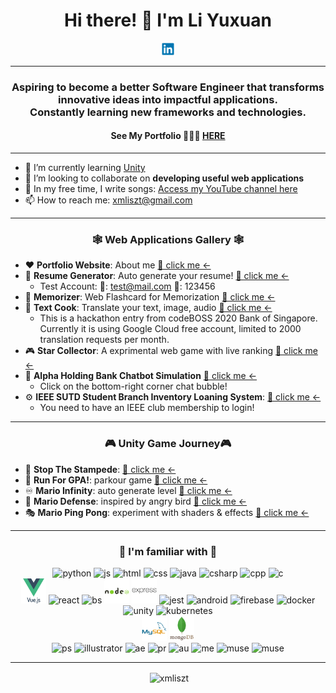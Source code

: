 <h1 align='center'>Hi there! 🙌 I'm Li Yuxuan</h1>
<div align='center'>
<a href='https://www.linkedin.com/in/li-yuxuan/'>
<img src="https://raw.githubusercontent.com/devicons/devicon/master/icons/linkedin/linkedin-original.svg" alt="linkedin" width="20" height="20"/></a>
</div>
<hr/>
<h3 align='center'>Aspiring to become a better Software Engineer that transforms innovative ideas into impactful applications. <br> Constantly learning new frameworks and technologies.</h3>
<h4 align='center'>See My Portfolio 👨🏻‍💻 <a href="https://xmliszt.github.io/">HERE</a></h4>

---

- 🌱 I’m currently learning [Unity](https://unity.com/)
- 👯 I’m looking to collaborate on **developing useful web applications**
- 🎹 In my free time, I write songs: [Access my YouTube channel here](https://www.youtube.com/channel/UCAAVhCgvUfiamjQWyErtBDA)
- 📫 How to reach me: [xmliszt@gmail.com](mailto:xmliszt@gmail.com)

---

<h3 align='center'>🕸 Web Applications Gallery 🕸</h3>

- ❤️ **Portfolio Website**: About me [🔮 click me <-](https://xmliszt.github.io/)
- 📝 **Resume Generator**: Auto generate your resume! [🔮 click me <-](https://xmliszt.github.io/resume-generator/#/)
  - Test Account: 👤: test@mail.com 🔑: 123456
- 🧠 **Memorizer**: Web Flashcard for Memorization [🔮 click me <-](https://xmliszt.github.io/memorizer/#/)
- 💬 **Text Cook**: Translate your text, image, audio [🔮 click me <-](https://xmliszt.github.io/text-cook/#/)
  - This is a hackathon entry from codeBOSS 2020 Bank of Singapore. Currently it is using Google Cloud free account, limited to 2000 translation requests per month.
- 🎮 **Star Collector**: A exprimental web game with live ranking [🔮 click me <-](https://xmliszt.github.io/the-town/game.html)
- 🏦 **Alpha Holding Bank Chatbot Simulation** [🔮 click me <-](https://alpha-holding.herokuapp.com/)
  - Click on the bottom-right corner chat bubble!
- ⚙️ **IEEE SUTD Student Branch Inventory Loaning System**: [🔮 click me <-](https://ieeesutdweb.herokuapp.com/)
  - You need to have an IEEE club membership to login!

---

<h3 align='center'>🎮 Unity Game Journey🎮</h3>

- 🤠 **Stop The Stampede**: [🔮 click me <-](https://play.unity.com/mg/other/stop-the-stampede)
- 🏃‍ **Run For GPA!**: parkour game [🔮 click me <-](https://play.unity.com/mg/other/run-for-gpa)
- ♾ **Mario Infinity**: auto generate level [🔮 click me <-](https://xmliszt.itch.io/mario-infinity)
- 🗼 **Mario Defense**: inspired by angry bird [🔮 click me <-](https://xmliszt.itch.io/mario-defense)
- 🎭 **Mario Ping Pong**: experiment with shaders & effects [🔮 click me <-](https://xmliszt.itch.io/mario-ping-pong)

---

<h3 align='center'>📱 I'm familiar with 📱</h3>

<div align='center'>
<img src="https://img.icons8.com/color/2x/python.png" alt="python" width="40" height="40"/>
<img src="https://img.icons8.com/nolan/2x/javascript.png" alt="js" width="40" height="40"/> 
<img src="https://img.icons8.com/nolan/2x/html.png" alt="html" width="40" height="40"/>
<img src="https://img.icons8.com/nolan/2x/css-filetype.png" alt="css" width="40" height="40"/>
<img src="https://img.icons8.com/color/2x/java-coffee-cup-logo.png" alt="java" width="40" height="40"/> 
<img src="https://img.icons8.com/color/2x/c-sharp-logo.png" alt="csharp" width="40" height="40"/> 
<img src="https://img.icons8.com/color/2x/c-plus-plus-logo.png" alt="cpp" width="40" height="40"/> 
<img src="https://img.icons8.com/color/2x/c-key.png" alt="c" width="40" height="40"/> 
</div>

<div align='center'>
<img src="https://raw.githubusercontent.com/devicons/devicon/master/icons/vuejs/vuejs-original-wordmark.svg" alt="vue" width="40" height="40"/>
<img src="https://img.icons8.com/color/2x/react-native.png" alt="react" width="40" height="40"/> 
<img src="https://img.icons8.com/doodle/2x/soup-plate.png" alt="bs" width="40" height="40"/>
<img src="https://raw.githubusercontent.com/devicons/devicon/master/icons/nodejs/nodejs-original-wordmark.svg" alt="node" width="40" height="40"/>
<img src="https://raw.githubusercontent.com/devicons/devicon/master/icons/express/express-original-wordmark.svg" alt="express" width="40" height="40"/> 
<img src="https://img.icons8.com/doodle/2x/clown.png" alt="jest" width="40" height="40"/> 
<img src="https://img.icons8.com/cute-clipart/2x/android.png" alt="android" width="40" height="40"/> 
<img src="https://img.icons8.com/color/2x/firebase.png" alt="firebase" width="40" height="40"/> 
<img src="https://img.icons8.com/dusk/2x/docker.png" alt="docker" width="40" height="40"/> 
<img src="https://img.icons8.com/nolan/2x/unity.png" alt="unity" width="40" height="40 />
<img src="https://external-content.duckduckgo.com/iu/?u=https%3A%2F%2Fwww.freecodecamp.org%2Fnews%2Fcontent%2Fimages%2F2020%2F10%2Fgcp.png&f=1&nofb=1" alt="gcp" width="60" height="40"/> 
<img src="https://external-content.duckduckgo.com/iu/?u=http%3A%2F%2Fwww.cbronline.com%2Fwp-content%2Fuploads%2F2017%2F05%2Fkubernetes-logo-e1493896901532.png&f=1&nofb=1" alt="kubernetes" width="50" height="40"/> 

</div>

<div align='center'>
<img src="https://raw.githubusercontent.com/devicons/devicon/master/icons/mysql/mysql-original-wordmark.svg" alt="mysql" width="40" height="40"/> 
<img src="https://raw.githubusercontent.com/devicons/devicon/master/icons/mongodb/mongodb-original-wordmark.svg" alt="mongo" width="40" height="40"/>
</div>

<div align='center'>
<img src="https://www.flaticon.com/svg/static/icons/svg/726/726104.svg" alt="ps" width="40" height="40"/> 
<img src="https://www.flaticon.com/svg/static/icons/svg/726/726114.svg" alt="illustrator" width="40" height="40"/>
<img src="https://www.flaticon.com/svg/static/icons/svg/726/726134.svg" alt="ae" width="40" height="40"/>
<img src="https://www.flaticon.com/svg/static/icons/svg/726/726105.svg" alt="pr" width="40" height="40"/>
<img src="https://www.flaticon.com/svg/static/icons/svg/726/726115.svg" alt="au" width="40" height="40"/>
<img src="https://www.flaticon.com/svg/static/icons/svg/726/726146.svg" alt="me" width="40" height="40"/>
<img src="https://www.flaticon.com/svg/static/icons/svg/726/726145.svg" alt="muse" width="40" height="40"/>
<img src="https://www.flaticon.com/svg/static/icons/svg/726/726110.svg" alt="muse" width="40" height="40"/>
</div>

---
<p align="middle">&nbsp;<img align="center" src="https://github-readme-stats.vercel.app/api?username=xmliszt&show_icons=true&theme=onedark" alt="xmliszt" /></p>

